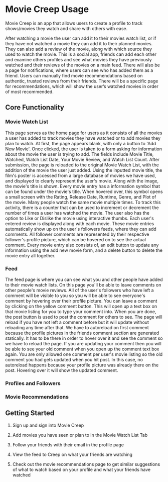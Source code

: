 # Movie Creep Usage
Movie Creep is an app that allows users to create a profile to track shows/movies they watch and share with others with ease. 

After watching a movie the user can add it to their movies watch list, or if they have not watched a movie they can add it to their planned movies. They can also add a review of the movie, along with which source they used to watch the movie. This is a social app, friends can add each other and examine others profiles and see what movies they have previously watched and their reviews of the movies on a main feed. There will also be a page for notifications, where users can see who has added them as a friend. Users can manually find movie recommendations based on authentic, trusted reviews from their friends. There will be a specific page for recommendations, which will show the user’s watched movies in order of most recommended. 

## Core Functionality

### Movie Watch List
This page serves as the home page for users as it consists of all the movies a user has added to track movies they have watched or to add movies they plan to watch. At first, the page appears blank, with only a button to 'Add New Movie'. Once clicked, the user is taken to a form asking for information about the movie the user is trying to add. The fields include Movie Title, Watched, Watch List Date, Your Movie Review, and Watch List Count. After submission, the page is reloaded to the original Movie Watch List, with the addition of the movie the user just added. Using the inputted movie title, the film's poster is accessed from a large database of movies we have used, and displayed to clearly represent the user's movie. Along with the image, the movie's title is shown. Every movie entry has a information symbol that can be found under the movie's title. When hovered over, this symbol opens a small screen with the Rating, Release Date, Runtime, Genre, and Plot of the movie. Many people watch the same movie multiple times. To track this activity, there is a counter that can be used to increment or decrement the number of times a user has watched the movie. The user also has the option to Like or Dislike the movie using interactive thumbs. Each user's entered review is displayed along with each movie. These movie entries automatically show up on the user's followers feeds, where they can add comments. All follower comments are represented by their respective follower's profile picture, which can be hovered on to see the actual comment. Every movie entry also consists of, an edit button to update any information using the add new movie form, and a delete button to delete the movie entry all together.

### Feed
The feed page is where you can see what you and other people have added to their movie watch lists. On this page you'll be able to leave comments on other people's movie reviews. All of the user's followers who have left a comment will be visible to you so you will be able to see everyone's comment by hovering over their profile picture. You can leave a comment by clicking on the yellow comment button. This will open up a text box on that movie listing for you to type your comment into. When you are done, the post button is used to post the comment for others to see. The page will reload if you have not left a comment before but it will update without reloading any time after that. We have to autoreload on first comment because the profile pictures in the friends comment section are generated statically. It has to be there in order to hover over it and see the comment so we have to reload the page. If you are updating your comment then you will be able to see your old comment when you open up the comment text box again. You are only allowed one comment per user's movie listing so the old comment you had gets updated when you hit post. In this case, no autoreload happens because your profile picture was already there on the post. Hovering over it will show the updated comment.

### Profiles and Followers


### Movie Recommendations


## Getting Started
1. Sign up and sign into Movie Creep

2. Add movies you have seen or plan to in the Movie Watch List Tab

3. Follow your friends with their email in the profile page

4. View the feed to Creep on what your friends are watching

5. Check out the movie recommendations page to get similar suggestions of what to watch based on your profile and what your friends have watched



